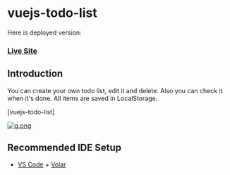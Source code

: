 # vuejs-todo-list

Here is deployed version:
### [Live Site](https://simple-vue-js-todo-list.netlify.app/)

## Introduction

You can create your own todo list, edit it and delete. Also you can check it when it's done. All items are saved in LocalStorage.

[vuejs-todo-list]

[![g.png](https://i.postimg.cc/7Lz1f0cw/g.png)](https://postimg.cc/XZVBPG4z)


## Recommended IDE Setup

- [VS Code](https://code.visualstudio.com/) + [Volar](https://marketplace.visualstudio.com/items?itemName=Vue.volar)
